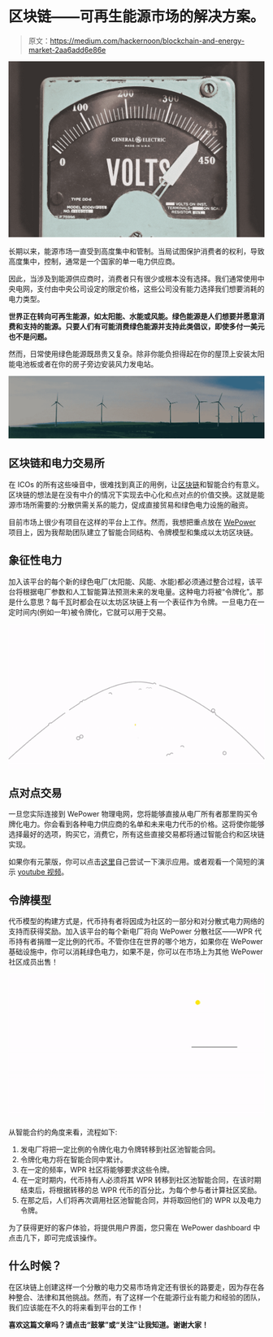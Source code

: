 # 区块链——可再生能源市场的解决方案。

> 原文：<https://medium.com/hackernoon/blockchain-and-energy-market-2aa6add6e86e>

![](img/222906b7e0873e9455ee47e314165f99.png)

长期以来，能源市场一直受到高度集中和管制。当局试图保护消费者的权利，导致高度集中，控制，通常是一个国家的单一电力供应商。

因此，当涉及到能源供应商时，消费者只有很少或根本没有选择。我们通常使用中央电网，支付由中央公司设定的限定价格，这些公司没有能力选择我们想要消耗的电力类型。

**世界正在转向可再生能源，如太阳能、水能或风能。绿色能源是人们想要并愿意消费和支持的能源。只要人们有可能消费绿色能源并支持此类倡议，即使多付一美元也不是问题。**

然而，日常使用绿色能源既昂贵又复杂。除非你能负担得起在你的屋顶上安装太阳能电池板或者在你的房子旁边安装风力发电站。

![](img/8b463dcc36d3069ab03efa7983ba0193.png)

## 区块链和电力交易所

在 ICOs 的所有这些噪音中，很难找到真正的用例，让[区块链](https://hackernoon.com/tagged/blockchain)和智能合约有意义。区块链的想法是在没有中介的情况下实现去中心化和点对点的价值交换。这就是能源市场所需要的:分散供需关系的能力，促成直接贸易和绿色电力设施的融资。

目前市场上很少有项目在这样的平台上工作。然而，我想把重点放在 [WePower](https://wepower.network) 项目上，因为我帮助团队建立了智能合同结构、令牌模型和集成以太坊区块链。

## 象征性电力

加入该平台的每个新的绿色电厂(太阳能、风能、水能)都必须通过整合过程，该平台将根据电厂参数和人工智能算法预测未来的发电量。这种电力将被“令牌化”。那是什么意思？每千瓦时都会在以太坊区块链上有一个表征作为令牌。一旦电力在一定时间内(例如一年)被令牌化，它就可以用于交易。

![](img/da51c8694299fbe4f71accd32512f1ab.png)

## 点对点交易

一旦您实际连接到 WePower 物理电网，您将能够直接从电厂所有者那里购买令牌化电力。你会看到各种电力供应商的名单和未来电力代币的价格。这将使你能够选择最好的选项，购买它，消费它，所有这些直接交易都将通过智能合约和区块链实现。

如果你有元蒙版，你可以点击[这里](http://platform.wepower.network)自己尝试一下演示应用。或者观看一个简短的演示 [youtube 视频](https://www.youtube.com/watch?v=g6coWsXjAuY)。

## 令牌模型

代币模型的构建方式是，代币持有者将因成为社区的一部分和对分散式电力网络的支持而获得奖励。加入该平台的每个新电厂将向 WePower 分散社区——WPR 代币持有者捐赠一定比例的代币。不管你住在世界的哪个地方，如果你在 WePower 基础设施中，你可以消耗绿色电力，如果不是，你可以在市场上为其他 WePower 社区成员出售！

![](img/117d619c708bf3596fc9d0b8bfc7dd8c.png)

从智能合约的角度来看，流程如下:

1.  发电厂将把一定比例的令牌化电力令牌转移到社区池智能合同。
2.  令牌化电力将在智能合同中累计。
3.  在一定的频率，WPR 社区将能够要求这些令牌。
4.  在一定时期内，代币持有人必须将其 WPR 转移到社区池智能合同，在该时期结束后，将根据转移的总 WPR 代币的百分比，为每个参与者计算社区奖励。
5.  在那之后，人们将再次调用社区池智能合同，并将取回他们的 WPR 以及电力令牌。

为了获得更好的客户体验，将提供用户界面，您只需在 WePower dashboard 中点击几下，即可完成该操作。

## 什么时候？

在区块链上创建这样一个分散的电力交易市场肯定还有很长的路要走，因为存在各种整合、法律和其他挑战。然而，有了这样一个在能源行业有能力和经验的团队，我们应该能在不久的将来看到平台的工作！

**喜欢这篇文章吗？请点击“鼓掌”或“关注”让我知道。谢谢大家！**